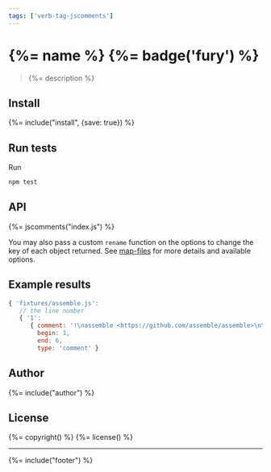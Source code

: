```yaml
---
tags: ['verb-tag-jscomments']
---
```

# {%= name %} {%= badge('fury') %}
> {%= description %}

## Install
{%= include("install", {save: true}) %}

## Run tests

Run

```bash
npm test
```

## API
{%= jscomments("index.js") %}

You may also pass a custom `rename` function on the options to change the key of each object returned. See [map-files](https://github.com/jonschlinkert/map-files) for more details and available options.

## Example results

```js
{ 'fixtures/assemble.js':
   // the line number
   { '1':
      { comment: '!\nassemble <https://github.com/assemble/assemble>\n\nCopyright (c) 2014 Jon Schlinkert, Brian Woodward, contributors.\nLicensed under the MIT license.\n',
        begin: 1,
        end: 6,
        type: 'comment' }
```

## Author
{%= include("author") %}

## License
{%= copyright() %}
{%= license() %}

***

{%= include("footer") %}



[globby]: https://github.com/sindresorhus/globby
[esprima]: https://github.com/ariya/esprima
[map-files]: https://github.com/jonschlinkert/map-files